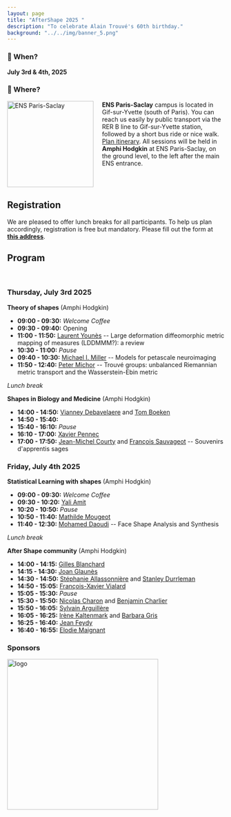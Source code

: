 ```yaml
---
layout: page
title: "AfterShape 2025 "
description: "To celebrate Alain Trouvé's 60th birthday."
background: "../../img/banner_5.png"
---
```


### 📅 When?  
**July 3rd & 4th, 2025**

### 📍 Where?

<div style="display: flex; align-items: flex-start;">
  <a href="https://centreborelli.ens-paris-saclay.fr/en">
    <img src="https://ens-paris-saclay.fr/sites/default/files/Batiment/2020_11_Bat_nord2_M_DenanceRPBW.jpg" alt="ENS Paris-Saclay" width="200" style="margin-right: 20px;"/>
  </a>
  <div>
    <strong>ENS Paris-Saclay</strong> campus is located in Gif-sur-Yvette (south of Paris). You can reach us easily by public transport via the RER B line to Gif-sur-Yvette station, followed by a short bus ride or nice walk. <a href="https://www.google.com/maps/dir//%C3%89cole+normale+sup%C3%A9rieure+Paris-Saclay,+4+Av.+des+Sciences,+91190+Gif-sur-Yvette/@48.7123564,2.162753,17z/data=!4m8!4m7!1m0!1m5!1m1!1s0x47e67124d0aa37cb:0x9fa50097ff8f105a!2m2!1d2.1649417!2d48.7123564">Plan itinerary</a>. All sessions will be held in <strong>Amphi Hodgkin</strong> at ENS Paris-Saclay, on the ground level, to the left after the main ENS entrance.
  </div>
</div>



## Registration

We are pleased to offer lunch breaks for all participants. To help us plan accordingly, registration is free but mandatory. Please fill out the form at [**this address**](https://forms.gle/QEpjsf2sLF8eRRwZ8).


## Program

<br />

### Thursday, July 3rd 2025

**Theory of shapes** (Amphi Hodgkin)

- **09:00 - 09:30:** *Welcome Coffee*
- **09:30 - 09:40:** Opening
- **11:00 - 11:50:** [Laurent Younès](https://www.cis.jhu.edu/~younes/) -- Large deformation diffeomorphic metric mapping of measures (LDDMMM?): a review
- **10:30 - 11:00:** *Pause*
- **09:40 - 10:30:** [Michael I. Miller](https://www.bme.jhu.edu/people/faculty/michael-i-miller/) -- Models for petascale neuroimaging
- **11:50 - 12:40:** [Peter Michor](https://www.mat.univie.ac.at/~michor/listpubl.html) -- Trouvé groups: unbalanced Riemannian metric transport and the Wasserstein-Ebin metric

*Lunch break*

**Shapes in Biology and Medicine** (Amphi Hodgkin)

- **14:00 - 14:50:** [Vianney Debavelaere](https://scholar.google.fr/citations?user=4o9y9LoAAAAJ&hl=en) and [Tom Boeken](https://www.aphp.fr/offre-de-soin/medecin/4064173/075/57)
- **14:50 - 15:40:** 
- **15:40 - 16:10:** *Pause*
- **16:10 - 17:00:** [Xavier Pennec](https://www-sop.inria.fr/members/Xavier.Pennec/)
- **17:00 - 17:50:** [Jean-Michel Courty](https://www.lkb.fr/quantumtheory/people/jean-michel-courty/) and [François Sauvageot](http://smai.emath.fr/maddmaths/5/francois_sauvageot.html) -- Souvenirs d'apprentis sages


### Friday, July 4th 2025

**Statistical Learning with shapes** (Amphi Hodgkin)

- **09:00 - 09:30:** *Welcome Coffee*
- **09:30 - 10:20:** [Yali Amit](https://www.stat.uchicago.edu/~amit/)
- **10:20 - 10:50:** *Pause*
- **10:50 - 11:40:** [Mathilde Mougeot](https://sites.google.com/site/mougeotmathilde/)
- **11:40 - 12:30:** [Mohamed Daoudi](https://sites.google.com/view/mohameddaoudi) -- Face Shape Analysis and Synthesis

*Lunch break*

**After Shape community** (Amphi Hodgkin)

- **14:00 - 14:15:** [Gilles Blanchard](https://www.imo.universite-paris-saclay.fr/~gilles.blanchard/)
- **14:15 - 14:30:** [Joan Glaunès](https://helios2.mi.parisdescartes.fr/~glaunes/)
- **14:30 - 14:50:** [Stéphanie Allassonnière](https://sites.google.com/site/stephanieallassonniere/) and [Stanley Durrleman](https://who.rocq.inria.fr/Stanley.Durrleman/)
- **14:50 - 15:05:** [François-Xavier Vialard](http://angkor.univ-mlv.fr/~vialard/)
- **15:05 - 15:30:** *Pause*
- **15:30 - 15:50:** [Nicolas Charon](https://www.math.uh.edu/~ncharon/index.html) and [Benjamin Charlier](https://miat.inrae.fr/bcharlier/)
- **15:50 - 16:05:** [Sylvain Arguillère](http://math.univ-lyon1.fr/~arguillere/)
- **16:05 - 16:25:** [Irène Kaltenmark](https://sites.google.com/site/irenekaltenmark/) and [Barbara Gris](http://gris.perso.math.cnrs.fr/fr/)
- **16:25 - 16:40:** [Jean Feydy](https://www.jeanfeydy.com/)
- **16:40 - 16:55:** [Elodie Maignant](https://elodiemaignant.github.io/)


### Sponsors

  
<img src="../../img/logos.png" alt="logo" width="350" style="margin-right: 20px;"/>
